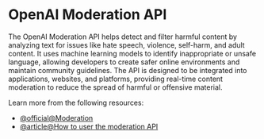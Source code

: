 # OpenAI Moderation API

The OpenAI Moderation API helps detect and filter harmful content by analyzing text for issues like hate speech, violence, self-harm, and adult content. It uses machine learning models to identify inappropriate or unsafe language, allowing developers to create safer online environments and maintain community guidelines. The API is designed to be integrated into applications, websites, and platforms, providing real-time content moderation to reduce the spread of harmful or offensive material.

Learn more from the following resources:

- [@official@Moderation](https://platform.openai.com/docs/guides/moderation)
- [@article@How to user the moderation API](https://cookbook.openai.com/examples/how_to_use_moderation)